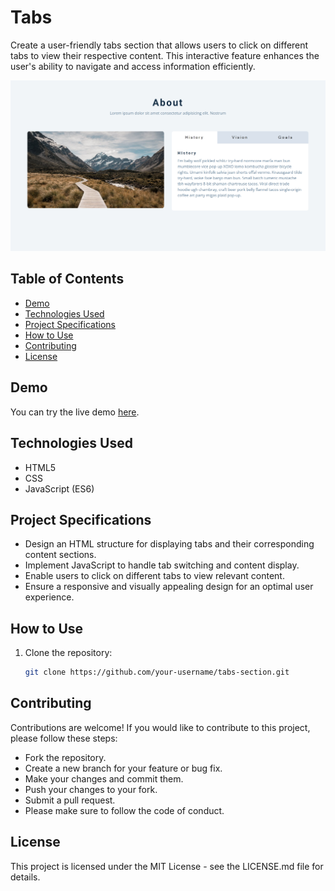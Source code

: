 # Tabs

Create a user-friendly tabs section that allows users to click on different tabs to view their respective content. This interactive feature enhances the user's ability to navigate and access information efficiently.

![Tabs Section Preview](https://github.com/somayehva/Tabs/blob/main/Tabs.png)

## Table of Contents
- [Demo](#demo)
- [Technologies Used](#technologies-used)
- [Project Specifications](#project-specifications)
- [How to Use](#how-to-use)
- [Contributing](#contributing)
- [License](#license)

## Demo

You can try the live demo [here](link-to-your-live-demo).

## Technologies Used

- HTML5
- CSS
- JavaScript (ES6)

## Project Specifications

- Design an HTML structure for displaying tabs and their corresponding content sections.
- Implement JavaScript to handle tab switching and content display.
- Enable users to click on different tabs to view relevant content.
- Ensure a responsive and visually appealing design for an optimal user experience.

## How to Use

1. Clone the repository:

   ```sh
   git clone https://github.com/your-username/tabs-section.git


## Contributing

Contributions are welcome! If you would like to contribute to this project, please follow these steps:

- Fork the repository.
- Create a new branch for your feature or bug fix.
- Make your changes and commit them.
- Push your changes to your fork.
- Submit a pull request.
- Please make sure to follow the code of conduct.

## License

This project is licensed under the MIT License - see the LICENSE.md file for details.
